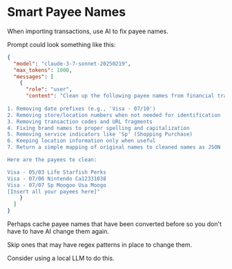 # Smart Payee Names

When importing transactions, use AI to fix payee names.

Prompt could look something like this:

```json
{
  "model": "claude-3-7-sonnet-20250219",
  "max_tokens": 1000,
  "messages": [
    {
      "role": "user",
      "content": "Clean up the following payee names from financial transactions by:
      
1. Removing date prefixes (e.g., 'Visa - 07/10')
2. Removing store/location numbers when not needed for identification
3. Removing transaction codes and URL fragments
4. Fixing brand names to proper spelling and capitalization
5. Removing service indicators like 'Sp' (Shopping Purchase)
6. Keeping location information only when useful
7. Return a simple mapping of original names to cleaned names as JSON

Here are the payees to clean:

Visa - 05/03 Life Starfish Perks
Visa - 07/06 Nintendo Ca12331038
Visa - 07/07 Sp Moogoo Usa Moogo
[Insert all your payees here]"
    }
  ]
}
```

Perhaps cache payee names that have been converted before so you don't have to have AI change them again.

Skip ones that may have regex patterns in place to change them.

Consider using a local LLM to do this.
